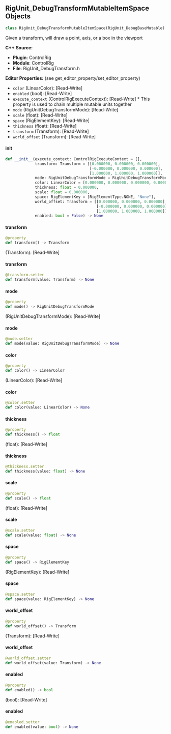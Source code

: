## RigUnit_DebugTransformMutableItemSpace Objects

```python
class RigUnit_DebugTransformMutableItemSpace(RigUnit_DebugBaseMutable)
```

Given a transform, will draw a point, axis, or a box in the viewport

**C++ Source:**

- **Plugin**: ControlRig
- **Module**: ControlRig
- **File**: RigUnit_DebugTransform.h

**Editor Properties:** (see get_editor_property/set_editor_property)

- ``color`` (LinearColor):  [Read-Write]
- ``enabled`` (bool):  [Read-Write]
- ``execute_context`` (ControlRigExecuteContext):  [Read-Write] * This property is used to chain multiple mutable units together
- ``mode`` (RigUnitDebugTransformMode):  [Read-Write]
- ``scale`` (float):  [Read-Write]
- ``space`` (RigElementKey):  [Read-Write]
- ``thickness`` (float):  [Read-Write]
- ``transform`` (Transform):  [Read-Write]
- ``world_offset`` (Transform):  [Read-Write]

<a id="unreal.RigUnit_DebugTransformMutableItemSpace.__init__"></a>

#### __init__

```python
def __init__(execute_context: ControlRigExecuteContext = [],
             transform: Transform = [[0.000000, 0.000000, 0.000000],
                                     [-0.000000, 0.000000, 0.000000],
                                     [1.000000, 1.000000, 1.000000]],
             mode: RigUnitDebugTransformMode = RigUnitDebugTransformMode.POINT,
             color: LinearColor = [0.000000, 0.000000, 0.000000, 0.000000],
             thickness: float = 0.000000,
             scale: float = 0.000000,
             space: RigElementKey = [RigElementType.NONE, "None"],
             world_offset: Transform = [[0.000000, 0.000000, 0.000000],
                                        [-0.000000, 0.000000, 0.000000],
                                        [1.000000, 1.000000, 1.000000]],
             enabled: bool = False) -> None
```

<a id="unreal.RigUnit_DebugTransformMutableItemSpace.transform"></a>

#### transform

```python
@property
def transform() -> Transform
```

(Transform):  [Read-Write]

<a id="unreal.RigUnit_DebugTransformMutableItemSpace.transform"></a>

#### transform

```python
@transform.setter
def transform(value: Transform) -> None
```

<a id="unreal.RigUnit_DebugTransformMutableItemSpace.mode"></a>

#### mode

```python
@property
def mode() -> RigUnitDebugTransformMode
```

(RigUnitDebugTransformMode):  [Read-Write]

<a id="unreal.RigUnit_DebugTransformMutableItemSpace.mode"></a>

#### mode

```python
@mode.setter
def mode(value: RigUnitDebugTransformMode) -> None
```

<a id="unreal.RigUnit_DebugTransformMutableItemSpace.color"></a>

#### color

```python
@property
def color() -> LinearColor
```

(LinearColor):  [Read-Write]

<a id="unreal.RigUnit_DebugTransformMutableItemSpace.color"></a>

#### color

```python
@color.setter
def color(value: LinearColor) -> None
```

<a id="unreal.RigUnit_DebugTransformMutableItemSpace.thickness"></a>

#### thickness

```python
@property
def thickness() -> float
```

(float):  [Read-Write]

<a id="unreal.RigUnit_DebugTransformMutableItemSpace.thickness"></a>

#### thickness

```python
@thickness.setter
def thickness(value: float) -> None
```

<a id="unreal.RigUnit_DebugTransformMutableItemSpace.scale"></a>

#### scale

```python
@property
def scale() -> float
```

(float):  [Read-Write]

<a id="unreal.RigUnit_DebugTransformMutableItemSpace.scale"></a>

#### scale

```python
@scale.setter
def scale(value: float) -> None
```

<a id="unreal.RigUnit_DebugTransformMutableItemSpace.space"></a>

#### space

```python
@property
def space() -> RigElementKey
```

(RigElementKey):  [Read-Write]

<a id="unreal.RigUnit_DebugTransformMutableItemSpace.space"></a>

#### space

```python
@space.setter
def space(value: RigElementKey) -> None
```

<a id="unreal.RigUnit_DebugTransformMutableItemSpace.world_offset"></a>

#### world_offset

```python
@property
def world_offset() -> Transform
```

(Transform):  [Read-Write]

<a id="unreal.RigUnit_DebugTransformMutableItemSpace.world_offset"></a>

#### world_offset

```python
@world_offset.setter
def world_offset(value: Transform) -> None
```

<a id="unreal.RigUnit_DebugTransformMutableItemSpace.enabled"></a>

#### enabled

```python
@property
def enabled() -> bool
```

(bool):  [Read-Write]

<a id="unreal.RigUnit_DebugTransformMutableItemSpace.enabled"></a>

#### enabled

```python
@enabled.setter
def enabled(value: bool) -> None
```

<a id="unreal.RigUnit_DebugTransformArrayMutable"></a>